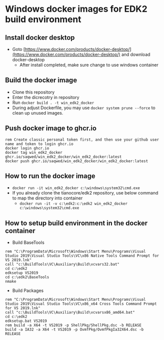 # Windows docker images for EDK2 build environment

## Install docker desktop

- Goto [https://www.docker.com/products/docker-desktop/](https://www.docker.com/products/docker-desktop/) and download docker-desktop
  - After install completed, make sure change to use windows container

## Build the docker image

- Clone this repository
- Enter the dicrecotry in repository
- Run `docker build . -t win_edk2_docker`
- During adjust Dockerfile, you may use `docker system prune --force` to clean up unused images.

## Push docker image to ghcr.io

```batch
rem Create classic personal token first, and then use your github user name and token to login ghcr.io
docker login ghcr.io
docker tag win_edk2_docker ghcr.io/saqwed/win_edk2_docker/win_edk2_docker:latest
docker push ghcr.io/saqwed/win_edk2_docker/win_edk2_docker:latest
```

## How to run the docker image

- `docker run -it win_edk2_docker c:\windows\system32\cmd.exe`
- If you already clone the tianocore/edk2 repository, use below command to map the directory into container
  - `docker run -it -v c:\edk2:c:\edk2 win_edk2_docker c:\windows\system32\cmd.exe`

## How to setup build environment in the docker container

- Build BaseTools

```batch
rem "C:\ProgramData\Microsoft\Windows\Start Menu\Programs\Visual Studio 2019\Visual Studio Tools\VC\x86 Native Tools Command Prompt for VS 2019.lnk"
call "c:\BuildTools\VC\Auxiliary\Build\vcvars32.bat"
cd c:\edk2
edksetup VS2019
cd c:\edk2\BaseTools
nmake
```

- Build Packages

```batch
rem "C:\ProgramData\Microsoft\Windows\Start Menu\Programs\Visual Studio 2019\Visual Studio Tools\VC\x86_x64 Cross Tools Command Prompt for VS 2019.lnk"
call "c:\BuildTools\VC\Auxiliary\Build\vcvarsx86_amd64.bat"
cd c:\edk2
edksetup.bat VS2019
rem build -a X64 -t VS2019 -p ShellPkg/ShellPkg.dsc -b RELEASE
build -a IA32 -a X64 -t VS2019 -p OvmfPkg/OvmfPkgIa32X64.dsc -b RELEASE
```

